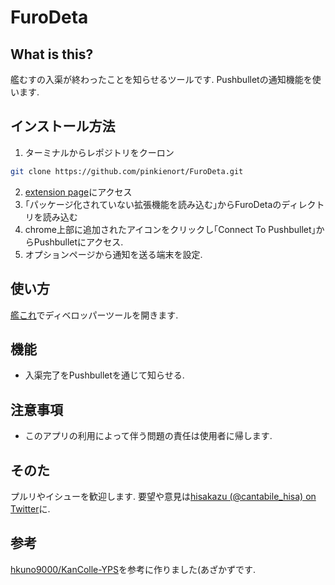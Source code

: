 FuroDeta
========

## What is this?
艦むすの入渠が終わったことを知らせるツールです.
Pushbulletの通知機能を使います.

## インストール方法
1. ターミナルからレポジトリをクーロン
```sh
git clone https://github.com/pinkienort/FuroDeta.git
```
2. [extension page](chrome://extensions/)にアクセス
3. ｢パッケージ化されていない拡張機能を読み込む｣からFuroDetaのディレクトリを読み込む
4. chrome上部に追加されたアイコンをクリックし｢Connect To Pushbullet｣からPushbulletにアクセス.
5. オプションページから通知を送る端末を設定.

## 使い方
[艦これ](http://www.dmm.com/netgame/social/-/gadgets/=/app_id=854854/)でディベロッパーツールを開きます.

## 機能
- 入渠完了をPushbulletを通じて知らせる.

## 注意事項
- このアプリの利用によって伴う問題の責任は使用者に帰します.

## そのた
プルリやイシューを歓迎します.
要望や意見は[hisakazu (@cantabile_hisa) on Twitter](https://twitter.com/cantabile_hisa)に.

## 参考
[hkuno9000/KanColle-YPS](https://github.com/hkuno9000/KanColle-YPS)を参考に作りました(あざかずです.

